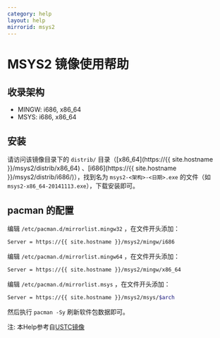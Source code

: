 ```yaml
---
category: help
layout: help
mirrorid: msys2
---
```


MSYS2 镜像使用帮助
==================

收录架构
--------

* MINGW: i686, x86_64
* MSYS: i686, x86_64

安装
--------------

请访问该镜像目录下的 `distrib/` 目录（[x86_64](https://{{ site.hostname }}/msys2/distrib/x86_64) 、[i686](https://{{ site.hostname }}/msys2/distrib/i686/)），找到名为 `msys2-<架构>-<日期>.exe` 的文件（如 `msys2-x86_64-20141113.exe`），下载安装即可。

pacman 的配置
-------------

编辑 `/etc/pacman.d/mirrorlist.mingw32` ，在文件开头添加：

```bash
Server = https://{{ site.hostname }}/msys2/mingw/i686
```

编辑 `/etc/pacman.d/mirrorlist.mingw64` ，在文件开头添加：

```bash
Server = https://{{ site.hostname }}/msys2/mingw/x86_64
```

编辑 `/etc/pacman.d/mirrorlist.msys` ，在文件开头添加：

```bash
Server = https://{{ site.hostname }}/msys2/msys/$arch
```

然后执行 `pacman -Sy` 刷新软件包数据即可。


注: 本Help参考自[USTC镜像](https://lug.ustc.edu.cn/wiki/mirrors/help/msys2)
